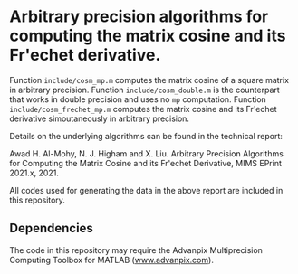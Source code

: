 # Arbitrary precision algorithms for computing the matrix cosine and its Fr\'echet derivative. 

Function `include/cosm_mp.m` computes the matrix cosine of a square matrix in arbitrary precision. Function `include/cosm_double.m` is the counterpart that works in double precision and uses no `mp` computation. Function `include/cosm_frechet_mp.m` computes the matrix cosine and its Fr\'echet derivative simoutaneously in arbitrary precision. 

Details on the underlying algorithms can be found in the technical report:

Awad H. Al-Mohy, N. J. Higham and X. Liu. Arbitrary Precision Algorithms for Computing the Matrix Cosine and its Fr\'echet Derivative, MIMS EPrint 2021.x, 2021.

All codes used for generating the data in the above report are included in this repository.

## Dependencies

The code in this repository may require the Advanpix Multiprecision Computing
Toolbox for MATLAB (www.advanpix.com).
